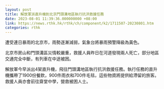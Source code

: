 ```yaml
---
layout: post
title: 解放軍派直升機到北京門頭溝地區執行抗洪救援任務
date: 2023-08-01 11:39:36.000000000 +08:00
link: https://news.rthk.hk/rthk/ch/component/k2/1711507-20230801.htm
categories: rthk
---
```


遭受連日暴雨的北京市，雨勢逐漸減弱，氣象台將暴雨預警降級為黃色。

北京市房山和門頭溝區災情較嚴重，救援人員昨日在河道發現兩人死亡，部分地區交通完全中斷，有列車在中途被困。

解放軍今早派出4架直升機，飛往門頭溝地區執行抗洪救援任務。執行任務的直升機攜帶了1900份餐飲，900件雨衣和700件毛毯，這些物資將提供給滯留的旅客。救援人員亦會前往齋堂中學，營救被困人士。
